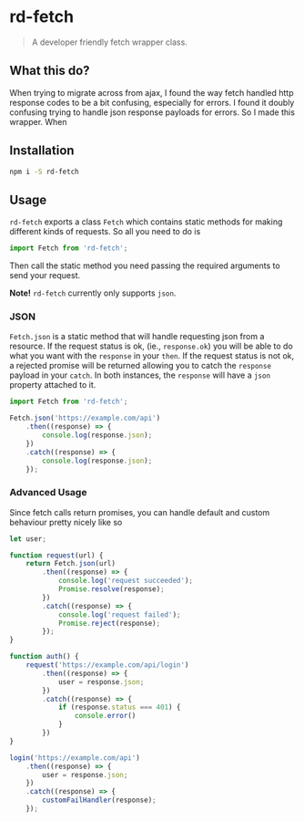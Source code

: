 # rd-fetch

> A developer friendly fetch wrapper class.

## What this do?

When trying to migrate across from ajax, I found the way fetch handled http response codes to be a bit confusing, especially for errors. I found it doubly confusing trying to handle json response payloads for errors. So I made this wrapper. When

## Installation

```bash
npm i -S rd-fetch
```

## Usage

`rd-fetch` exports a class `Fetch` which contains static methods for making different kinds of requests. So all you need to do is

```javascript
import Fetch from 'rd-fetch';
```

Then call the static method you need passing the required arguments to send your request.


**Note!** `rd-fetch` currently only supports `json`.

### JSON

`Fetch.json` is a static method that will handle requesting json from a resource. If the request status is ok, (ie., `response.ok`) you will be able to do what you want with the `response` in your `then`. If the request status is not ok, a rejected promise will be returned allowing you to catch the `response` payload in your `catch`. In both instances, the `response` will have a `json` property attached to it.

```javascript
import Fetch from 'rd-fetch';

Fetch.json('https://example.com/api')
	.then((response) => {
		console.log(response.json);
	})
	.catch((response) => {
		console.log(response.json);
	});
```

### Advanced Usage

Since fetch calls return promises, you can handle default and custom behaviour pretty nicely like so

```javascript
let user;

function request(url) {
	return Fetch.json(url)
		.then((response) => {
			console.log('request succeeded');
			Promise.resolve(response);
		})
		.catch((response) => {
			console.log('request failed');
			Promise.reject(response);
		});
}

function auth() {
	request('https://example.com/api/login')
		.then((response) => {
			user = response.json;
		})
		.catch((response) => {
			if (response.status === 401) {
				console.error()
			}
		})
}

login('https://example.com/api')
	.then((response) => {
		user = response.json;
	})
	.catch((response) => {
		customFailHandler(response);
	});
```
